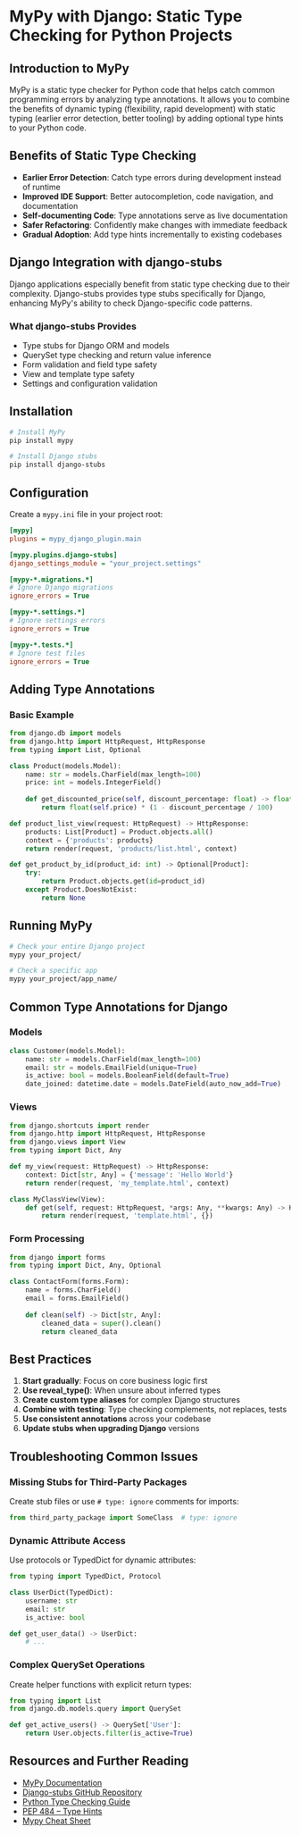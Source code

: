 # MyPy with Django: Static Type Checking for Python Projects

## Introduction to MyPy

MyPy is a static type checker for Python code that helps catch common programming errors by analyzing type annotations. It allows you to combine the benefits of dynamic typing (flexibility, rapid development) with static typing (earlier error detection, better tooling) by adding optional type hints to your Python code.

## Benefits of Static Type Checking

- **Earlier Error Detection**: Catch type errors during development instead of runtime
- **Improved IDE Support**: Better autocompletion, code navigation, and documentation
- **Self-documenting Code**: Type annotations serve as live documentation
- **Safer Refactoring**: Confidently make changes with immediate feedback
- **Gradual Adoption**: Add type hints incrementally to existing codebases

## Django Integration with django-stubs

Django applications especially benefit from static type checking due to their complexity. Django-stubs provides type stubs specifically for Django, enhancing MyPy's ability to check Django-specific code patterns.

### What django-stubs Provides

- Type stubs for Django ORM and models
- QuerySet type checking and return value inference
- Form validation and field type safety
- View and template type safety
- Settings and configuration validation

## Installation

```bash
# Install MyPy
pip install mypy

# Install Django stubs
pip install django-stubs
```

## Configuration

Create a `mypy.ini` file in your project root:

```ini
[mypy]
plugins = mypy_django_plugin.main

[mypy.plugins.django-stubs]
django_settings_module = "your_project.settings"

[mypy-*.migrations.*]
# Ignore Django migrations
ignore_errors = True

[mypy-*.settings.*]
# Ignore settings errors
ignore_errors = True

[mypy-*.tests.*]
# Ignore test files
ignore_errors = True
```

## Adding Type Annotations

### Basic Example

```python
from django.db import models
from django.http import HttpRequest, HttpResponse
from typing import List, Optional

class Product(models.Model):
    name: str = models.CharField(max_length=100)
    price: int = models.IntegerField()
    
    def get_discounted_price(self, discount_percentage: float) -> float:
        return float(self.price) * (1 - discount_percentage / 100)

def product_list_view(request: HttpRequest) -> HttpResponse:
    products: List[Product] = Product.objects.all()
    context = {'products': products}
    return render(request, 'products/list.html', context)

def get_product_by_id(product_id: int) -> Optional[Product]:
    try:
        return Product.objects.get(id=product_id)
    except Product.DoesNotExist:
        return None
```

## Running MyPy

```bash
# Check your entire Django project
mypy your_project/

# Check a specific app
mypy your_project/app_name/
```

## Common Type Annotations for Django

### Models

```python
class Customer(models.Model):
    name: str = models.CharField(max_length=100)
    email: str = models.EmailField(unique=True)
    is_active: bool = models.BooleanField(default=True)
    date_joined: datetime.date = models.DateField(auto_now_add=True)
```

### Views

```python
from django.shortcuts import render
from django.http import HttpRequest, HttpResponse
from django.views import View
from typing import Dict, Any

def my_view(request: HttpRequest) -> HttpResponse:
    context: Dict[str, Any] = {'message': 'Hello World'}
    return render(request, 'my_template.html', context)

class MyClassView(View):
    def get(self, request: HttpRequest, *args: Any, **kwargs: Any) -> HttpResponse:
        return render(request, 'template.html', {})
```

### Form Processing

```python
from django import forms
from typing import Dict, Any, Optional

class ContactForm(forms.Form):
    name = forms.CharField()
    email = forms.EmailField()
    
    def clean(self) -> Dict[str, Any]:
        cleaned_data = super().clean()
        return cleaned_data
```

## Best Practices

1. **Start gradually**: Focus on core business logic first
2. **Use reveal_type()**: When unsure about inferred types
3. **Create custom type aliases** for complex Django structures
4. **Combine with testing**: Type checking complements, not replaces, tests
5. **Use consistent annotations** across your codebase
6. **Update stubs when upgrading Django** versions

## Troubleshooting Common Issues

### Missing Stubs for Third-Party Packages

Create stub files or use `# type: ignore` comments for imports:

```python
from third_party_package import SomeClass  # type: ignore
```

### Dynamic Attribute Access

Use protocols or TypedDict for dynamic attributes:

```python
from typing import TypedDict, Protocol

class UserDict(TypedDict):
    username: str
    email: str
    is_active: bool

def get_user_data() -> UserDict:
    # ...
```

### Complex QuerySet Operations

Create helper functions with explicit return types:

```python
from typing import List
from django.db.models.query import QuerySet

def get_active_users() -> QuerySet['User']:
    return User.objects.filter(is_active=True)
```

## Resources and Further Reading

- [MyPy Documentation](https://mypy.readthedocs.io/en/stable/)
- [Django-stubs GitHub Repository](https://github.com/typeddjango/django-stubs)
- [Python Type Checking Guide](https://realpython.com/python-type-checking/)
- [PEP 484 – Type Hints](https://peps.python.org/pep-0484/)
- [Mypy Cheat Sheet](https://mypy.readthedocs.io/en/stable/cheat_sheet_py3.html)
